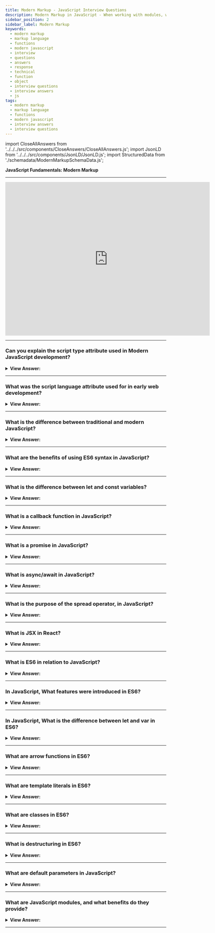 ```yaml
---
title: Modern Markup - JavaScript Interview Questions
description: Modern Markup in JavaScript - When working with modules, we use the script type attribute in Modern JavaScript. Frontend Developer Interview Questions n Answers
sidebar_position: 2
sidebar_label: Modern Markup
keywords:
  - modern markup
  - markup language
  - functions
  - modern javascript
  - interview
  - questions
  - answers
  - response
  - technical
  - function
  - object
  - interview questions
  - interview answers
  - js
tags:
  - modern markup
  - markup language
  - functions
  - modern javascript
  - interview answers
  - interview questions
---
```


<!-- Notes: Passed Rich Snippets validation. -->

import CloseAllAnswers from '../../../src/components/CloseAnswers/CloseAllAnswers.js';
import JsonLD from '../../../src/components/JsonLD/JsonLD.js';
import StructuredData from './schemadata/ModernMarkupSchemaData.js';

<JsonLD data={StructuredData} />

<head>
  <title>Modern Markup | JavaScript Frontend Phone Interview Answers</title>
</head>

**JavaScript Fundamentals: Modern Markup**

---

<div class='videoWrapper'>
<iframe
    width="640"
    height="480"
    src="https://www.youtube.com/embed/Skg3OnfabzA"
    frameborder="0"
    allow="autoplay; encrypted-media"
    allowfullscreen
>
</iframe>
</div>

---

<CloseAllAnswers />

### Can you explain the script type attribute used in Modern JavaScript development?

<details>
  <summary><strong>View Answer:</strong></summary>
  <div>
  <div><strong>Interview Response:</strong>The type attribute in modern JavaScript development is used to specify the scripting language or module format for an &#60;script&#62; element. For instance, setting type="module" allows you to use JavaScript modules with import/export syntax.
  </div>
  </div><br />
  <div><strong className="codeExample">Code Example:</strong> JavaScript type attribute<br /><br /></div>
  
  <div></div>

```javascript
<script type="module">
  import { myFunction } from './myModule.js';
  myFunction();
</script>
```

 <div>Here, the type="module" specifies that this script should be treated as a JavaScript module, enabling the use of import and export statements for modular code organization.
</div>
</details>

---

### What was the script language attribute used for in early web development?

<details>
  <summary><strong>View Answer:</strong></summary>
  <div>
  <div><strong>Interview Response:</strong> This property displays the language of the script. According to the MDN, we no longer utilize it since it is <em>deprecated</em>.</div><br />
  <div><strong>Technical Response:</strong> In early web development, the type attribute in the &#60;script&#62; tag was used to specify the scripting language used in the code block within the script element. This was important at the time, different scripting languages were used for client-side scripts, such as JavaScript, VBScript, and others.
  </div>
  </div><br />
  <div><strong className="codeExample">Code Example:</strong> JavaScript language attribute<br /><br /></div>
  
  <div></div>

```html
<html>
  <body>
    <script language="javascript">
      // <-- this is the script language attribute
      <!--
      document.write('Hello JavaScript!');
      //-->
    </script>
  </body>
</html>
```

<div>In this example, we use an arrow function and template literals for cleaner code, default parameters for flexibility, destructuring for easier assignment, ES6 module exports, and class syntax for object-oriented programming.</div><br/>
</details>

---

### What is the difference between traditional and modern JavaScript?

<details>
  <summary><strong>View Answer:</strong></summary>
  <div>
  <div><strong>Interview Response:</strong> Traditional JavaScript focuses on basic scripting, lacks advanced features, and has limited browser support. Modern JavaScript incorporates ECMAScript updates, provides advanced features, supports modern web development, and offers better browser compatibility.
  </div>
  </div><br />
  <div><strong className="codeExample">Take a quick look at this code snippet - Traditional JavaScript:</strong></div><br/>
  
  <div></div>

```javascript
function add(a, b) {
  return a + b;
}

var result = add(5, 3);
console.log("Result: " + result);
```

<div>This example uses a traditional function declaration and var for variable declaration. It defines a simple add function and logs the result to the console.</div><br/>
 <div><strong className="codeExample">Modern JavaScript:</strong></div><br/>
  
  <div></div>

```javascript
const add = (a, b) => a + b;

const result = add(5, 3);
console.log(`Result: ${result}`);
```

<div>The modern example uses arrow functions (=>) for a more concise syntax and const for variable declaration, providing better scoping and immutability. Template literals are used for cleaner string interpolation.</div><br/>

</details>

---

### What are the benefits of using ES6 syntax in JavaScript?

<details>
  <summary><strong>View Answer:</strong></summary>
  <div>
  <div><strong>Interview Response:</strong> ES6 provides enhanced readability, conciseness, and maintainability. It introduces arrow functions, template literals, destructuring, modules, and classes for improved programming experience and productivity.
  </div>
  </div><br />
  <div><strong className="codeExample">Code Example:</strong> ES6 syntax<br /><br /></div>
  
  <div></div>

```javascript
// Arrow function and template literals
const greet = (name) => `Hello, ${name}!`;

// Default parameter
const multiply = (a, b = 2) => a * b;

// Destructuring assignment
const person = { name: 'Alice', age: 28 };
const { name, age } = person;

// ES6 module (export)
export const add = (a, b) => a + b;

// ES6 class
class Animal {
  constructor(name) {
    this.name = name;
  }
  
  speak() {
    console.log(`${this.name} makes a noise.`);
  }
}

const dog = new Animal('Buddy');
dog.speak(); // Output: Buddy makes a noise.
```

<div>In this example, we use an arrow function and template literals for cleaner code, default parameters for flexibility, destructuring for easier assignment, ES6 module exports, and class syntax for object-oriented programming.</div><br/>
</details>

---

### What is the difference between let and const variables?

<details>
  <summary><strong>View Answer:</strong></summary>
  <div>
  <div><strong>Interview Response:</strong> let is used to declare block-scoped, mutable variables, while const declares block-scoped, immutable variables that cannot be reassigned.
  </div>
  </div><br />
  <div><strong className="codeExample">Code Example:</strong> let and const<br /><br /></div>
  
  <div></div>

```javascript
let count = 0;
const maxLimit = 10;

for (let i = 0; i < maxLimit; i++) {
  count++;
}

console.log(count); // Output: 10
// maxLimit = 15; // Error: Assignment to constant variable.
```

<div>In this example, count is declared with let since its value changes, while maxLimit uses const as it remains constant. Attempting to reassign maxLimit results in an error.</div><br/>
</details>

---

### What is a callback function in JavaScript?

<details>
  <summary><strong>View Answer:</strong></summary>
  <div>
  <div><strong>Interview Response:</strong> A callback function in JavaScript is a function passed as an argument to another function, executed after the completion of an asynchronous operation.
  </div>
  </div><br />
  <div><strong className="codeExample">Code Example:</strong> Callback Function<br /><br /></div>
  
  <div></div>

```javascript
function fetchData(callback) {
  setTimeout(() => {
    const data = 'Hello, world!';
    callback(data);
  }, 1000);
}

fetchData((response) => {
  console.log(response); // Output: Hello, world!
});
```

<div>In this example, fetchData simulates an asynchronous operation using setTimeout. The callback function is passed as an argument, which logs the response once the operation is complete.</div><br/>
</details>

---

### What is a promise in JavaScript?

<details>
  <summary><strong>View Answer:</strong></summary>
  <div>
  <div><strong>Interview Response:</strong> A Promise in JavaScript represents the eventual completion or failure of an asynchronous operation, providing a more structured way to handle async code.
  </div>
  </div><br />
  <div><strong className="codeExample">Code Example:</strong> Promise<br /><br /></div>
  
  <div></div>

```javascript
function fetchData() {
  return new Promise((resolve, reject) => {
    setTimeout(() => {
      const data = 'Hello, world!';
      resolve(data);
    }, 1000);
  });
}

fetchData()
  .then((response) => {
    console.log(response); // Output: Hello, world!
  })
  .catch((error) => {
    console.error(error);
  });
```

<div>In this example, fetchData returns a Promise that simulates an asynchronous operation using setTimeout. The resolve function is called with the resulting data once the operation is complete. The then method handles the fulfilled Promise, logging the response, while the catch method handles errors.</div><br/>
</details>

---

### What is async/await in JavaScript?

<details>
  <summary><strong>View Answer:</strong></summary>
  <div>
  <div><strong>Interview Response:</strong> Async/await in JavaScript simplifies asynchronous code, making it more readable by using async functions and await expressions to handle Promises.
  </div>
  </div><br />
  <div><strong className="codeExample">Code Example:</strong> Async/Await<br /><br /></div>
  
  <div></div>

```javascript
function fetchData() {
  return new Promise((resolve) => {
    setTimeout(() => {
      const data = 'Hello, world!';
      resolve(data);
    }, 1000);
  });
}

async function main() {
  try {
    const response = await fetchData();
    console.log(response); // Output: Hello, world!
  } catch (error) {
    console.error(error);
  }
}

main();
```

<div>In this example, fetchData returns a Promise simulating an asynchronous operation. The main function is declared as async, allowing the use of await to pause execution until the Promise resolves. This results in more readable and synchronous-like code while handling asynchronous operations.</div><br/>
</details>

---

### What is the purpose of the spread operator, in JavaScript?

<details>
  <summary><strong>View Answer:</strong></summary>
  <div>
  <div><strong>Interview Response:</strong> The spread operator in JavaScript (...) is used to expand elements of iterable objects, such as arrays or objects, making it easier to merge, copy, or insert elements.
  </div>
  </div><br />
  <div><strong className="codeExample">Code Example:</strong> Spread Operator<br /><br /></div>
  
  <div></div>

```javascript
const arr1 = [1, 2, 3];
const arr2 = [4, 5, 6];

// Merge arrays
const merged = [...arr1, ...arr2];
console.log(merged); // Output: [1, 2, 3, 4, 5, 6]

// Copy array
const copy = [...arr1];
console.log(copy); // Output: [1, 2, 3]

// Insert elements
const arrayWithZero = [0, ...arr1];
console.log(arrayWithZero); // Output: [0, 1, 2, 3]
```

<div>In this example, the spread operator is used to merge arrays, create a copy of an array, and insert elements into a new array. It simplifies array manipulation and improves code readability.
</div><br/>
</details>

---

### What is JSX in React?

<details>
  <summary><strong>View Answer:</strong></summary>
  <div>
  <div><strong>Interview Response:</strong> JSX (JavaScript XML) is a React-specific syntax extension for JavaScript, allowing you to write HTML-like code within JavaScript, making it easier to create and manage UI components.
  </div>
  </div><br />
  <div><strong className="codeExample">Code Example:</strong><br /><br /></div>
  
  <div></div>

```javascript
import React from 'react';

function Welcome(props) {
  return <h1>Hello, {props.name}!</h1>;  // JSX
}

export default Welcome;
```

<div>In this example, the Welcome component is defined using JSX. The &#60;h1&#62; element is written with HTML-like syntax directly in the JavaScript code.  &#123;props.name&#125; is a JavaScript expression within the JSX, displaying the value of the name prop when the component is rendered. The component can be imported and used in other parts of a React application, making it easier to manage UI components.
</div><br/>
</details>

---

### What is ES6 in relation to JavaScript?

<details>
  <summary><strong>View Answer:</strong></summary>
  <div>
  <div><strong>Interview Response:</strong> ES6, or ECMAScript 2015, is a major update to JavaScript introducing new features and syntax, enhancing readability, modularity, and maintainability, and promoting better programming practices.<br/>
  </div><br/>
  </div>
</details>

---

### In JavaScript, What features were introduced in ES6?

<details>
  <summary><strong>View Answer:</strong></summary>
  <div>
  <div><strong>Interview Response:</strong> ES6 introduced features such as arrow functions, classes, template literals, destructuring, Promises, modules (import/export), let and const, default parameters, rest and spread operators, and more.<br/>
  </div><br/>
  </div>
</details>

---

### In JavaScript, What is the difference between let and var in ES6?

<details>
  <summary><strong>View Answer:</strong></summary>
  <div>
  <div><strong>Interview Response:</strong> The difference between let and var is their scoping: let has block scope, while var has function scope. Additionally, ‘let’ prevents hoisting-related issues.
  </div>
  </div><br />
  <div><strong className="codeExample">Code Example:</strong><br /><br /></div>
  
  <div></div>

```javascript
function example() {
  if (true) {
    var varVariable = 'var';
    let letVariable = 'let';
  }

  console.log(varVariable); // 'var'
  console.log(letVariable); // ReferenceError: letVariable is not defined
}

example();
```

<div>In this example, varVariable has function scope, so it's accessible throughout the example function, including outside the if block. In contrast, letVariable has block scope and is only accessible within the if block. Attempting to access letVariable outside the block results in a ReferenceError. Using let provides better control over variable scope and reduces the risk of unintentional access or modification.
</div><br/>
</details>

---

### What are arrow functions in ES6?

<details>
  <summary><strong>View Answer:</strong></summary>
  <div>
  <div><strong>Interview Response:</strong> Arrow functions in ES6 are a shorter syntax for writing function expressions, providing implicit return for single expressions, lexical binding of this, and making code more readable and maintainable.
  </div>
  </div><br />
  <div><strong className="codeExample">Code Example:</strong> Arrow Functions<br /><br /></div>
  
  <div></div>

```javascript
// Traditional function expression
const squareTraditional = function (x) {
  return x * x;
};

// Arrow function
const squareArrow = (x) => x * x;

console.log(squareTraditional(4)); // 16
console.log(squareArrow(4)); // 16
```

<div>In this example, squareTraditional is a traditional function expression, while squareArrow is an arrow function. The arrow function has a more concise syntax, with an implicit return for single expressions. Both functions calculate the square of a number and produce the same result, but the arrow function makes the code shorter and more readable.
</div><br/>
</details>

---

### What are template literals in ES6?

<details>
  <summary><strong>View Answer:</strong></summary>
  <div>
  <div><strong>Interview Response:</strong> Template literals in ES6 are a new way to create strings, using backticks (``) instead of quotes, allowing embedded expressions, multiline strings, and improved readability.
  </div>
  </div><br />
  <div><strong className="codeExample">Code Example:</strong> Template Literals<br /><br /></div>
  
  <div></div>

```javascript
const name = 'John';
const age = 30;

// Traditional string concatenation
const greetingTraditional = 'Hello, ' + name + '. You are ' + age + ' years old.';

// Template literal
const greetingLiteral = `Hello, ${name}. You are ${age} years old.`;

console.log(greetingTraditional); // Hello, John. You are 30 years old.
console.log(greetingLiteral); // Hello, John. You are 30 years old.
```

<div>In this example, greetingTraditional uses traditional string concatenation with single quotes and + operators. greetingLiteral uses a template literal, enclosed in backticks, with embedded expressions inside $&#123;&#125;. Both strings produce the same result, but the template literal is more readable and easier to work with, especially for complex strings.
</div><br/>
</details>

---

### What are classes in ES6?

<details>
  <summary><strong>View Answer:</strong></summary>
  <div>
  <div><strong>Interview Response:</strong> Classes in ES6 are syntactic sugar for prototype-based inheritance, providing a more intuitive and familiar syntax for defining constructors, methods, and inheritance in object-oriented programming.
  </div>
  </div><br />
  <div><strong className="codeExample">Code Example:</strong> Classes<br /><br /></div>
  
  <div></div>

```javascript
// ES6 Class
class Animal {
  constructor(name) {
    this.name = name;
  }

  speak() {
    console.log(`${this.name} makes a noise.`);
  }
}

class Dog extends Animal {
  speak() {
    console.log(`${this.name} barks.`);
  }
}

const dog = new Dog('Rex');
dog.speak(); // Rex barks.
```

<div>In this example, we define an Animal class using the class keyword. The constructor function initializes the object with a name property. The speak method is added to the class prototype.<br/><br/>The Dog class extends the Animal class, inheriting its properties and methods. We override the speak method to provide a custom implementation for dogs.<br/><br/>Finally, we create a Dog instance and call its speak method. The ES6 class syntax provides a more intuitive way to define and work with objects and inheritance in JavaScript.
</div><br/>
</details>

---

### What is destructuring in ES6?

<details>
  <summary><strong>View Answer:</strong></summary>
  <div>
  <div><strong>Interview Response:</strong> Destructuring in ES6 is a convenient syntax for extracting values from arrays or properties from objects into distinct variables, making code more concise and readable.
  </div>
  </div><br />
  <div><strong className="codeExample">Code Example:</strong> Destructuring Assignment<br /><br /></div>
  
  <div></div>

```javascript
const person = {
  name: 'John',
  age: 30,
  city: 'New York',
};

// Destructuring assignment
const { name, age, city } = person;

console.log(name); // 'John'
console.log(age);  // 30
console.log(city); // 'New York'
```

<div>In this example, we have a person object with three properties: name, age, and city. We use destructuring assignment to extract the properties into individual variables.<br/><br/>The line const &#123; name, age, city &#125; = person; creates three new variables with the same names as the properties and assigns the corresponding property values. This concise syntax improves readability, especially when working with complex data structures.<br/>
</div>
<br/>
</details>

---

### What are default parameters in JavaScript?

<details>
  <summary><strong>View Answer:</strong></summary>
  <div>
  <div><strong>Interview Response:</strong> Default parameters in JavaScript allow function parameters to have default values, simplifying function calls and handling cases where arguments are missing or undefined.
  </div>
  </div><br />
  <div><strong className="codeExample">Code Example:</strong> Destructuring Assignment<br /><br /></div>
  
  <div></div>

```javascript
// Function with default parameters
function greet(name, greeting = 'Hello') {
  console.log(`${greeting}, ${name}!`);
}

greet('John'); // 'Hello, John!'
greet('John', 'Hi'); // 'Hi, John!'
```

<p>In this example, we define a greet function with two parameters: name and greeting. The greeting parameter has a default value of 'Hello'.
</p>
<p>When we call greet('John'), the greeting parameter isn't provided, so the default value 'Hello' is used. When we call greet('John', 'Hi'), the greeting parameter is provided, so the default value is overridden. Default parameters simplify function calls and help handle cases where some arguments may not be provided.
</p>
<br/>
</details>

---

### What are JavaScript modules, and what benefits do they provide?

<details>
  <summary><strong>View Answer:</strong></summary>
  <div>
  <div><strong>Interview Response:</strong> JavaScript modules are separate files containing reusable code, promoting modularity, maintainability, and organization by enabling import/export of functions, classes, or variables across projects.<br/>
  </div><br/>
  </div>
</details>

---
